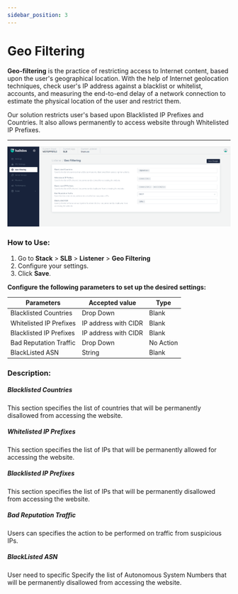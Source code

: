 ```yaml
---
sidebar_position: 3
---
```


# Geo Filtering
**Geo-filtering** is the practice of restricting access to Internet content, based upon the user's geographical location. With the help of Internet geolocation techniques, check user's IP address against a blacklist or whitelist, accounts, and measuring the end-to-end delay of a network connection to estimate the physical location of the user and restrict them.

Our solution restricts user's based upon Blacklisted IP Prefixes and Countries. It also allows permanently to access website through Whitelisted IP Prefixes.

---
![Geo Filtering](/img/adc/v7/docs/geofiltering.png)

### How to Use:

1. Go to **Stack** > **SLB** > **Listener** > **Geo Filtering** 
2. Configure your settings.
3. Click **Save**.

**Configure the following parameters to set up the desired settings:**

| Parameters              | Accepted value       |  Type          |
|-------------------------|----------------------|----------------|
| Blacklisted Countries   | Drop Down            | Blank          |
| Whitelisted IP Prefixes | IP address with CIDR | Blank          |
| Blacklisted IP Prefixes | IP address with CIDR | Blank          |
| Bad Reputation Traffic  | Drop Down            | No Action      |
| BlackListed ASN         |   String             | Blank          |

### Description:

##### **Blacklisted Countries**

This section specifies the list of countries that will be permanently disallowed from accessing the website.

##### **Whitelisted IP Prefixes**

This section specifies the list of IPs that will be permanently allowed for accessing the website.

##### **Blacklisted IP Prefixes**

This section specifies the list of IPs that will be permanently disallowed from accessing the website.

##### **Bad Reputation Traffic**

Users can specifies the action to be performed on traffic from suspicious IPs.

##### BlackListed ASN 

User need to specific Specify the list of Autonomous System Numbers that will be permanently disallowed from accessing the website.
